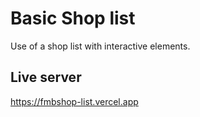# Basic Shop list

Use of a shop list with interactive elements.

## Live server

https://fmbshop-list.vercel.app
